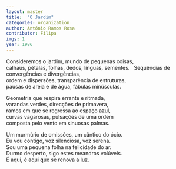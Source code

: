 ```yaml
---
layout: master
title:  "O Jardim"
categories: organization
author: António Ramos Rosa
contributor: Filipa
imgs: 1
year: 1986
---
```


Consideremos o jardim, mundo de pequenas coisas,   
calhaus, pétalas, folhas, dedos, línguas, sementes.   
Sequências de convergências e divergências,   
ordem e dispersões, transparência de estruturas,   
pausas de areia e de água, fábulas minúsculas.   
  
Geometria que respira errante e ritmada,   
varandas verdes, direcções de primavera,   
ramos em que se regressa ao espaço azul,   
curvas vagarosas, pulsações de uma ordem   
composta pelo vento em sinuosas palmas.   
  
Um murmúrio de omissões, um cântico do ócio.   
Eu vou contigo, voz silenciosa, voz serena.   
Sou uma pequena folha na felicidade do ar.   
Durmo desperto, sigo estes meandros volúveis.     
É aqui, é aqui que se renova a luz.   

